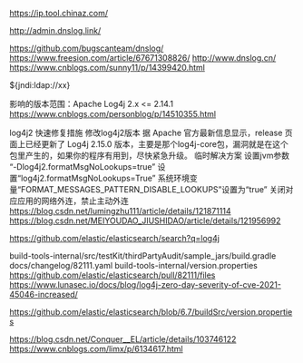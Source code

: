 https://ip.tool.chinaz.com/

http://admin.dnslog.link/

https://github.com/bugscanteam/dnslog/
https://www.freesion.com/article/67671308826/
http://www.dnslog.cn/
https://www.cnblogs.com/sunny11/p/14399420.html

${jndi:ldap://xx}

影响的版本范围：Apache Log4j 2.x <= 2.14.1
https://www.cnblogs.com/personblog/p/14510355.html

 log4j2 快速修复措施
修改log4j2版本
据 Apache 官方最新信息显示，release 页面上已经更新了 Log4j 2.15.0 版本，主要是那个log4j-core包，漏洞就是在这个包里产生的，如果你的程序有用到，尽快紧急升级。
临时解决方案
设置jvm参数 “-Dlog4j2.formatMsgNoLookups=true”
设置“log4j2.formatMsgNoLookups=True”
系统环境变量“FORMAT_MESSAGES_PATTERN_DISABLE_LOOKUPS”设置为“true”
关闭对应应用的网络外连，禁止主动外连
https://blog.csdn.net/lumingzhu111/article/details/121871114
https://blog.csdn.net/MEIYOUDAO_JIUSHIDAO/article/details/121956992

https://github.com/elastic/elasticsearch/search?q=log4j

build-tools-internal/src/testKit/thirdPartyAudit/sample_jars/build.gradle
docs/changelog/82111.yaml
build-tools-internal/version.properties
https://github.com/elastic/elasticsearch/pull/82111/files
https://www.lunasec.io/docs/blog/log4j-zero-day-severity-of-cve-2021-45046-increased/


https://github.com/elastic/elasticsearch/blob/6.7/buildSrc/version.properties


https://blog.csdn.net/Conquer__EL/article/details/103746122
https://www.cnblogs.com/limx/p/6134617.html


